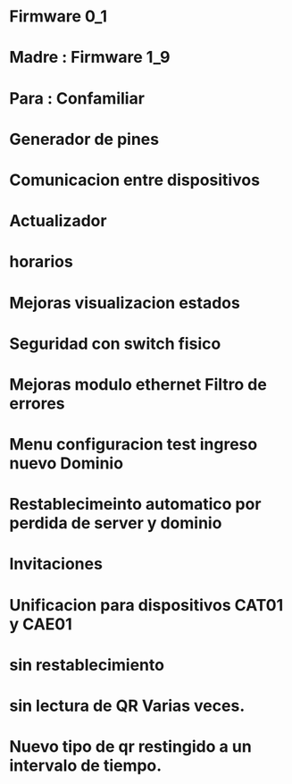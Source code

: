 # Firmware 0_1
# Madre : Firmware 1_9
# Para  : Confamiliar
#
# Generador de pines
# Comunicacion entre dispositivos
# Actualizador
# horarios
# Mejoras visualizacion estados
# Seguridad con switch fisico
# Mejoras modulo ethernet Filtro de errores
# Menu configuracion test ingreso nuevo Dominio
# Restablecimeinto automatico por perdida de server y dominio
# Invitaciones
# Unificacion para dispositivos CAT01 y CAE01
# sin restablecimiento
# sin lectura de QR Varias veces.
# Nuevo tipo de qr restingido a un intervalo de tiempo.
